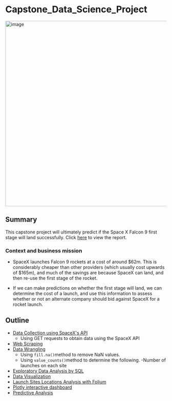 # Capstone_Data_Science_Project

<img width="579" alt="image" src="https://github.com/zeyadmageid/Capstone_Data_Science_Project/assets/52506246/7b486251-68e9-44bf-afef-8bfe029a6824">

## Summary
This capstone project will ultimately predict if the Space X Falcon 9 first stage will land successfully. Click [here](https://github.com/zeyadmageid/Capstone_Data_Science_Project/blob/main/report.pdf) to view the report.

### Context and business mission
-  SpaceX launches Falcon 9 rockets at a cost of around $62m. This is considerably cheaper than other providers (which usually cost upwards of $165m), and much of the savings are because SpaceX can land, and then re-use the first stage of the rocket.

-  If we can make predictions on whether the first stage will land, we can determine the cost of a launch, and use this information to assess whether or not an alternate company should bid against SpaceX for a rocket launch.

## Outline
-  [Data Collection using SpaceX's API](https://github.com/zeyadmageid/Capstone_Data_Science_Project/blob/main/Lab_1_(_Data_Collection_Api_)_checkpoint.ipynb)
    - Using GET requests to obtain data using the SpaceX API
-  [Web Scraping](https://github.com/zeyadmageid/Capstone_Data_Science_Project/blob/main/2_Space_X_Web_scraping_Falcon_9_and_Falcon_Heavy_Launches_Records_from_Wikipedia.ipynb)
-  [Data Wrangling](https://github.com/zeyadmageid/Capstone_Data_Science_Project/blob/main/3_Space_X_Data_Wrangling_spacex.ipynb)
    - Using `fill.na()`method to remove NaN values.
    - Using `value_counts()`method to determine the following.
          -Number of launches on each site
-  [Exploratory Data Analysis by SQL](https://github.com/zeyadmageid/Capstone_Data_Science_Project/blob/main/4_Space_X_EDA_Using_SQL.ipynb)
-  [Data Visualization](https://github.com/zeyadmageid/Capstone_Data_Science_Project/blob/main/5_Space_X_EDA_DataViz_Using_Pandas_and_Matplotlib_SpaceX.ipynb)
-  [Launch Sites Locations Analysis with Folium](https://github.com/zeyadmageid/Capstone_Data_Science_Project/blob/main/6_Space_X_Launch_Sites_Locations_Analysis_with_Folium_Interactive_Visual_Analytics.ipy)
-  [Plotly interactive dashboard](https://github.com/zeyadmageid/Capstone_Data_Science_Project/blob/main/7.%20Build%20an%20Interactive%20Dashboard%20with%20Ploty%20Dash%20-%20spacex_dash_app.py)
-  [Predictive Analysis](https://github.com/zeyadmageid/Capstone_Data_Science_Project/blob/main/8_SpaceX_Machine_Learning_Prediction.ipynb) 
